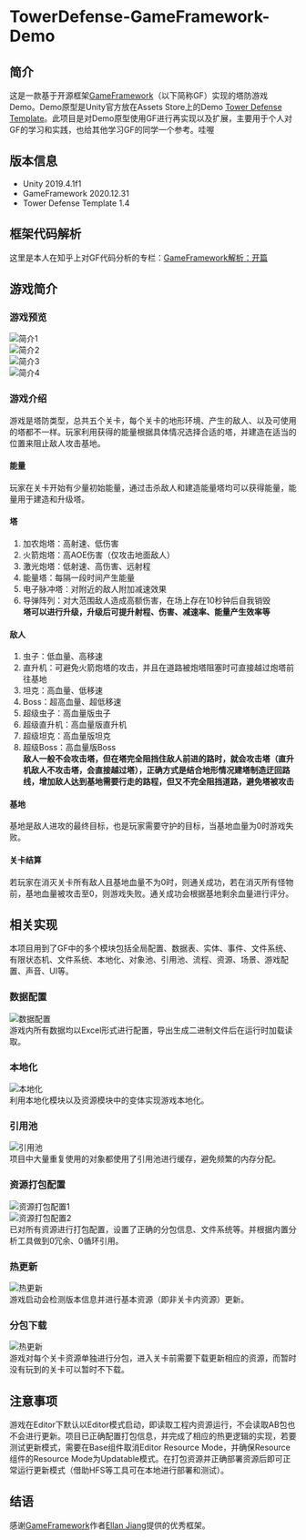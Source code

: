# TowerDefense-GameFramework-Demo

## 简介

这是一款基于开源框架[GameFramework][1]（以下简称GF）实现的塔防游戏Demo。Demo原型是Unity官方放在Assets Store上的Demo [Tower Defense Template][2]。此项目是对Demo原型使用GF进行再实现以及扩展，主要用于个人对GF的学习和实践，也给其他学习GF的同学一个参考。哇喔

## 版本信息

- Unity 2019.4.1f1
- GameFramework 2020.12.31
- Tower Defense Template 1.4

## 框架代码解析

这里是本人在知乎上对GF代码分析的专栏：[GameFramework解析：开篇](https://zhuanlan.zhihu.com/p/426136370)

## 游戏简介

### 游戏预览

![简介1][4]  
![简介2][5]  
![简介3][13]  
![简介4][14]  

### 游戏介绍

游戏是塔防类型，总共五个关卡，每个关卡的地形环境、产生的敌人、以及可使用的塔都不一样。玩家利用获得的能量根据具体情况选择合适的塔，并建造在适当的位置来阻止敌人攻击基地。

#### 能量

玩家在关卡开始有少量初始能量，通过击杀敌人和建造能量塔均可以获得能量，能量用于建造和升级塔。

#### 塔

1. 加农炮塔：高射速、低伤害
2. 火箭炮塔：高AOE伤害（仅攻击地面敌人）
3. 激光炮塔：低射速、高伤害、远射程
4. 能量塔：每隔一段时间产生能量
5. 电子脉冲塔：对附近的敌人附加减速效果
6. 导弹阵列：对大范围敌人造成高额伤害，在场上存在10秒钟后自我销毁  
**塔可以进行升级，升级后可提升射程、伤害、减速率、能量产生效率等**

#### 敌人

1. 虫子：低血量、高移速
2. 直升机：可避免火箭炮塔的攻击，并且在道路被炮塔阻塞时可直接越过炮塔前往基地
3. 坦克：高血量、低移速
4. Boss：超高血量、超低移速
5. 超级虫子：高血量版虫子
6. 超级直升机：高血量版直升机
7. 超级坦克：高血量版坦克
8. 超级Boss：高血量版Boss  
**敌人一般不会攻击塔，但在塔完全阻挡住敌人前进的路时，就会攻击塔（直升机敌人不攻击塔，会直接越过塔），正确方式是结合地形情况建塔制造迂回路线，增加敌人达到基地需要行走的路程，但又不完全阻挡道路，避免塔被攻击**

#### 基地

基地是敌人进攻的最终目标，也是玩家需要守护的目标，当基地血量为0时游戏失败。

#### 关卡结算

若玩家在消灭关卡所有敌人且基地血量不为0时，则通关成功，若在消灭所有怪物前，基地血量被攻击至0，则游戏失败。通关成功会根据基地剩余血量进行评分。

## 相关实现

本项目用到了GF中的多个模块包括全局配置、数据表、实体、事件、文件系统、有限状态机、文件系统、本地化、对象池、引用池、流程、资源、场景、游戏配置、声音、UI等。

### 数据配置

![数据配置][6]  
游戏内所有数据均以Excel形式进行配置，导出生成二进制文件后在运行时加载读取。

### 本地化

![本地化][7]  
利用本地化模块以及资源模块中的变体实现游戏本地化。

### 引用池

![引用池][8]  
项目中大量重复使用的对象都使用了引用池进行缓存，避免频繁的内存分配。

### 资源打包配置

![资源打包配置1][9]  
![资源打包配置2][10]  
已对所有资源进行打包配置，设置了正确的分包信息、文件系统等。并根据内置分析工具做到0冗余、0循环引用。

### 热更新

![热更新][11]  
游戏启动会检测版本信息并进行基本资源（即非关卡内资源）更新。

### 分包下载

![热更新][12]  
游戏对每个关卡资源单独进行分包，进入关卡前需要下载更新相应的资源，而暂时没有玩到的关卡可以暂时不下载。

## 注意事项

游戏在Editor下默认以Editor模式启动，即读取工程内资源运行，不会读取AB包也不会进行更新。项目已正确配置打包信息，并完成了相应的热更逻辑的实现，若要测试更新模式，需要在Base组件取消Editor Resource Mode，并确保Resource组件的Resource Mode为Updatable模式。在打包资源并正确部署资源后即可正常运行更新模式（借助HFS等工具可在本地进行部署和测试）。

## 结语

感谢[GameFramework][1]作者[Ellan Jiang][3]提供的优秀框架。

  [1]: https://github.com/EllanJiang/GameFramework "GF link"
  [2]: https://assetstore.unity.com/packages/essentials/tutorial-projects/tower-defense-template-107692 "Tower Defense Template Link"
  [3]: https://github.com/EllanJiang "Ellan Jiang link"
  [4]: https://github.com/DrFlower/TowerDefense-GameFramework-Demo/blob/master/Doc/1.png "简介1"
  [5]: https://github.com/DrFlower/TowerDefense-GameFramework-Demo/blob/master/Doc/2.JPG "简介2"
  [6]: https://github.com/DrFlower/TowerDefense-GameFramework-Demo/blob/master/Doc/3.png "数据配置"
  [7]: https://github.com/DrFlower/TowerDefense-GameFramework-Demo/blob/master/Doc/4.JPG "本地化"
  [8]: https://github.com/DrFlower/TowerDefense-GameFramework-Demo/blob/master/Doc/5.png "引用池"
  [9]: https://github.com/DrFlower/TowerDefense-GameFramework-Demo/blob/master/Doc/6.png "资源打包配置1"
  [10]: https://github.com/DrFlower/TowerDefense-GameFramework-Demo/blob/master/Doc/7.png "资源打包配置2"
  [11]: https://github.com/DrFlower/TowerDefense-GameFramework-Demo/blob/master/Doc/8.png "热更新"
  [12]: https://github.com/DrFlower/TowerDefense-GameFramework-Demo/blob/master/Doc/9.png "分包下载"
  [13]: https://github.com/DrFlower/TowerDefense-GameFramework-Demo/blob/master/Doc/10.gif "简介3"
  [14]: https://github.com/DrFlower/TowerDefense-GameFramework-Demo/blob/master/Doc/11.gif "简介4"
